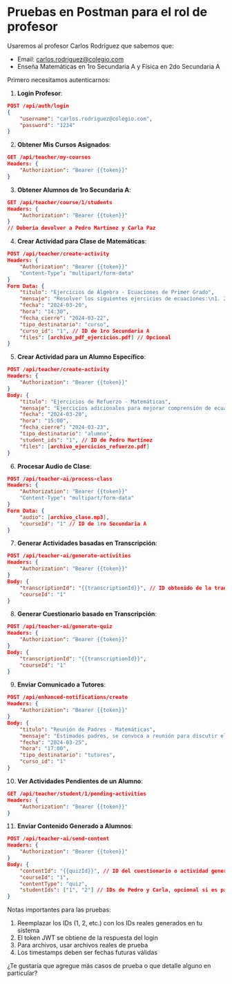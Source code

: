 # Pruebas en Postman para el rol de profesor

Usaremos al profesor Carlos Rodríguez que sabemos que:
- Email: carlos.rodriguez@colegio.com
- Enseña Matemáticas en 1ro Secundaria A y Física en 2do Secundaria A

Primero necesitamos autenticarnos:

1. **Login Profesor**:
```json
POST /api/auth/login
{
    "username": "carlos.rodriguez@colegio.com",
    "password": "1234"
}
```

2. **Obtener Mis Cursos Asignados**:
```json
GET /api/teacher/my-courses
Headers: {
    "Authorization": "Bearer {{token}}"
}
```

3. **Obtener Alumnos de 1ro Secundaria A**:
```json
GET /api/teacher/course/1/students
Headers: {
    "Authorization": "Bearer {{token}}"
}
// Debería devolver a Pedro Martínez y Carla Paz
```

4. **Crear Actividad para Clase de Matemáticas**:
```json
POST /api/teacher/create-activity
Headers: {
    "Authorization": "Bearer {{token}}"
    "Content-Type": "multipart/form-data"
}
Form Data: {
    "titulo": "Ejercicios de Álgebra - Ecuaciones de Primer Grado",
    "mensaje": "Resolver los siguientes ejercicios de ecuaciones:\n1. 2x + 3 = 7\n2. -x + 5 = 2\n3. 3x - 1 = 8",
    "fecha": "2024-03-20",
    "hora": "14:30",
    "fecha_cierre": "2024-03-22",
    "tipo_destinatario": "curso",
    "curso_id": "1", // ID de 1ro Secundaria A
    "files": [archivo_pdf_ejercicios.pdf] // Opcional
}
```

5. **Crear Actividad para un Alumno Específico**:
```json
POST /api/teacher/create-activity
Headers: {
    "Authorization": "Bearer {{token}}"
}
Body: {
    "titulo": "Ejercicios de Refuerzo - Matemáticas",
    "mensaje": "Ejercicios adicionales para mejorar comprensión de ecuaciones",
    "fecha": "2024-03-20",
    "hora": "15:00",
    "fecha_cierre": "2024-03-23",
    "tipo_destinatario": "alumno",
    "student_ids": "1", // ID de Pedro Martínez
    "files": [archivo_ejercicios_refuerzo.pdf]
}
```

6. **Procesar Audio de Clase**:
```json
POST /api/teacher-ai/process-class
Headers: {
    "Authorization": "Bearer {{token}}"
    "Content-Type": "multipart/form-data"
}
Form Data: {
    "audio": [archivo_clase.mp3],
    "courseId": "1" // ID de 1ro Secundaria A
}
```

7. **Generar Actividades basadas en Transcripción**:
```json
POST /api/teacher-ai/generate-activities
Headers: {
    "Authorization": "Bearer {{token}}"
}
Body: {
    "transcriptionId": "{{transcriptionId}}", // ID obtenido de la transcripción anterior
    "courseId": "1"
}
```

8. **Generar Cuestionario basado en Transcripción**:
```json
POST /api/teacher-ai/generate-quiz
Headers: {
    "Authorization": "Bearer {{token}}"
}
Body: {
    "transcriptionId": "{{transcriptionId}}",
    "courseId": "1"
}
```

9. **Enviar Comunicado a Tutores**:
```json
POST /api/enhanced-notifications/create
Headers: {
    "Authorization": "Bearer {{token}}"
}
Body: {
    "titulo": "Reunión de Padres - Matemáticas",
    "mensaje": "Estimados padres, se convoca a reunión para discutir el avance del primer bimestre",
    "fecha": "2024-03-25",
    "hora": "17:00",
    "tipo_destinatario": "tutores",
    "curso_id": "1"
}
```

10. **Ver Actividades Pendientes de un Alumno**:
```json
GET /api/teacher/student/1/pending-activities
Headers: {
    "Authorization": "Bearer {{token}}"
}
```

11. **Enviar Contenido Generado a Alumnos**:
```json
POST /api/teacher-ai/send-content
Headers: {
    "Authorization": "Bearer {{token}}"
}
Body: {
    "contentId": "{{quizId}}", // ID del cuestionario o actividad generada
    "courseId": "1",
    "contentType": "quiz",
    "studentIds": ["1", "2"] // IDs de Pedro y Carla, opcional si es para todo el curso
}
```

Notas importantes para las pruebas:
1. Reemplazar los IDs (1, 2, etc.) con los IDs reales generados en tu sistema
2. El token JWT se obtiene de la respuesta del login
3. Para archivos, usar archivos reales de prueba
4. Los timestamps deben ser fechas futuras válidas

¿Te gustaría que agregue más casos de prueba o que detalle alguno en particular?